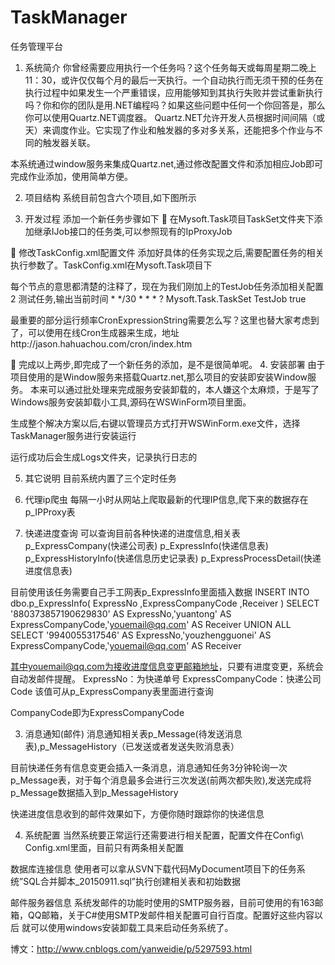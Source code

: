 # TaskManager
任务管理平台
1.	系统简介
你曾经需要应用执行一个任务吗？这个任务每天或每周星期二晚上11：30，或许仅仅每个月的最后一天执行。一个自动执行而无须干预的任务在执行过程中如果发生一个严重错误，应用能够知到其执行失败并尝试重新执行吗？你和你的团队是用.NET编程吗？如果这些问题中任何一个你回答是，那么你可以使用Quartz.NET调度器。 Quartz.NET允许开发人员根据时间间隔（或天）来调度作业。它实现了作业和触发器的多对多关系，还能把多个作业与不同的触发器关联。

本系统通过window服务来集成Quartz.net,通过修改配置文件和添加相应Job即可完成作业添加，使用简单方便。

2.	项目结构
系统目前包含六个项目,如下图所示
 
3.	开发过程
添加一个新任务步骤如下
	在Mysoft.Task项目TaskSet文件夹下添加继承IJob接口的任务类,可以参照现有的IpProxyJob
 
 
	修改TaskConfig.xml配置文件
添加好具体的任务实现之后,需要配置任务的相关执行参数了。TaskConfig.xml在Mysoft.Task项目下
 
每个节点的意思都清楚的注释了，现在为我们刚加上的TestJob任务添加相关配置
  <Task>
    <TaskID>2</TaskID>
    <TaskName>测试任务,输出当前时间</TaskName>
    <TaskParam></TaskParam>
    <!--运行频率设置 每30分钟运行一次-->
    <CronExpressionString>* */30 * * * ?</CronExpressionString>
    <NameSpace>Mysoft.Task.TaskSet</NameSpace>
    <Class>TestJob</Class>
    <IsExcute>true</IsExcute>
  </Task>

最重要的部分运行频率CronExpressionString需要怎么写？这里也替大家考虑到了，可以使用在线Cron生成器来生成，地址http://jason.hahuachou.com/cron/index.htm
 
	完成以上两步,即完成了一个新任务的添加，是不是很简单呢。
4.	安装部署
由于项目使用的是Window服务来搭载Quartz.net,那么项目的安装即安装Window服务。
本来可以通过批处理来完成服务安装卸载的，本人嫌这个太麻烦，于是写了Windows服务安装卸载小工具,源码在WSWinForm项目里面。

生成整个解决方案以后,右键以管理员方式打开WSWinForm.exe文件，选择TaskManager服务进行安装运行
 
运行成功后会生成Logs文件夹，记录执行日志的
 
5.	其它说明
目前系统内置了三个定时任务
1.	代理ip爬虫
每隔一小时从网站上爬取最新的代理IP信息,爬下来的数据存在p_IPProxy表

2.	快递进度查询
可以查询目前各种快递的进度信息,相关表p_ExpressCompany(快递公司表)
p_ExpressInfo(快递信息表) p_ExpressHistoryInfo(快递信息历史记录表)
p_ExpressProcessDetail(快递进度信息表)

目前使用该任务需要自己手工网表p_ExpressInfo里面插入数据
INSERT INTO dbo.p_ExpressInfo( ExpressNo ,ExpressCompanyCode ,Receiver )
SELECT '880373857190629830' AS ExpressNo,'yuantong' AS ExpressCompanyCode,'youemail@qq.com' AS Receiver
UNION ALL
SELECT '9940055317546' AS ExpressNo,'youzhengguonei' AS ExpressCompanyCode,'youemail@qq.com' AS Receiver

其中youemail@qq.com为接收进度信息变更邮箱地址，只要有进度变更，系统会自动发邮件提醒。
ExpressNo：为快递单号
ExpressCompanyCode：快递公司Code  该值可从p_ExpressCompany表里面进行查询
 
CompanyCode即为ExpressCompanyCode

3.	消息通知(邮件)
消息通知相关表p_Message(待发送消息表),p_MessageHistory（已发送或者发送失败消息表）

目前快递任务有信息变更会插入一条消息，消息通知任务3分钟轮询一次p_Message表，对于每个消息最多会进行三次发送(前两次都失败),发送完成将p_Message数据插入到p_MessageHistory

快递进度信息收到的邮件效果如下，方便你随时跟踪你的快递信息
 


4.	系统配置
当然系统要正常运行还需要进行相关配置，配置文件在Config\ Config.xml里面，目前只有两条相关配置
 
数据库连接信息
使用者可以拿从SVN下载代码MyDocument项目下的任务系统”SQL合并脚本_20150911.sql”执行创建相关表和初始数据

邮件服务器信息
系统发邮件的功能时使用的SMTP服务器，目前可使用的有163邮箱，QQ邮箱，关于C#使用SMTP发邮件相关配置可自行百度。配置好这些内容以后
就可以使用windows安装卸载工具来启动任务系统了。


博文：http://www.cnblogs.com/yanweidie/p/5297593.html
